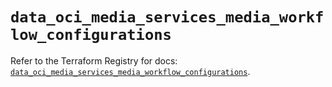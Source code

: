 # `data_oci_media_services_media_workflow_configurations`

Refer to the Terraform Registry for docs: [`data_oci_media_services_media_workflow_configurations`](https://registry.terraform.io/providers/oracle/oci/7.19.0/docs/data-sources/media_services_media_workflow_configurations).
